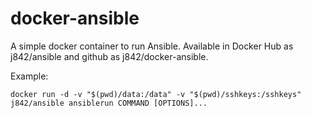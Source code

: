 # docker-ansible #

A simple docker container to run Ansible. Available in Docker Hub as j842/ansible and github as j842/docker-ansible.


Example:
```
docker run -d -v "$(pwd)/data:/data" -v "$(pwd)/sshkeys:/sshkeys" j842/ansible ansiblerun COMMAND [OPTIONS]...

```
